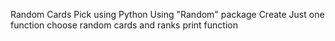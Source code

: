 Random Cards Pick using Python
Using "Random" package 
Create Just one function 
choose random cards and ranks
print function
